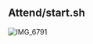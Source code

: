 ## Attend/start.sh

![IMG_6791](https://user-images.githubusercontent.com/22079767/134024945-4791c07e-d8a2-4ce5-9578-cf97079e262d.jpg)

